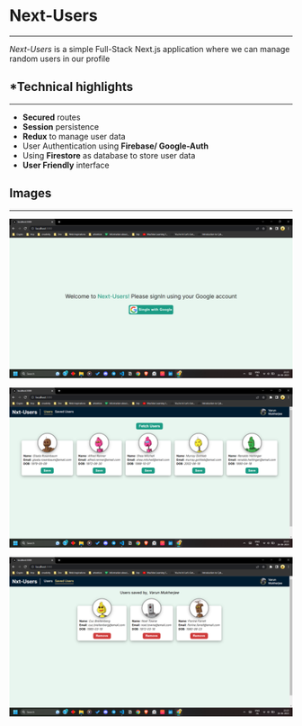 # Next-Users
---

*Next-Users* is a simple Full-Stack Next.js application where we can manage random users in our profile

## \*Technical highlights
---

* **Secured** routes
* **Session** persistence
* **Redux** to manage user data
* User Authentication using **Firebase/ Google-Auth**
* Using **Firestore** as database to store user data
* **User Friendly** interface

## Images
---

![Homepage](public/homepage.png)

![Fetch users](public/fetch_users.png)

![Saved users](public/saved_users.png)